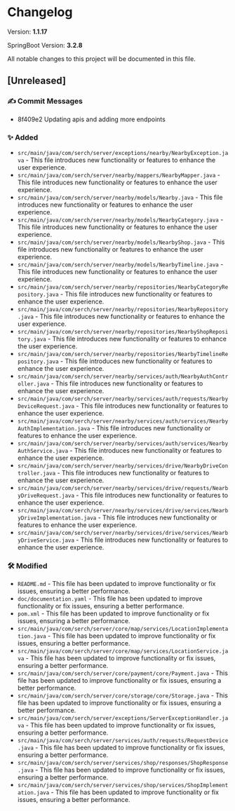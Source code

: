 # Changelog

Version: **1.1.17**

SpringBoot Version: **3.2.8**

All notable changes to this project will be documented in this file.

## [Unreleased]

### ✍️ Commit Messages

* 8f409e2 Updating apis and adding more endpoints

### ✨ Added

* `src/main/java/com/serch/server/exceptions/nearby/NearbyException.java` - This file introduces new functionality or features to enhance the user experience.
* `src/main/java/com/serch/server/nearby/mappers/NearbyMapper.java` - This file introduces new functionality or features to enhance the user experience.
* `src/main/java/com/serch/server/nearby/models/Nearby.java` - This file introduces new functionality or features to enhance the user experience.
* `src/main/java/com/serch/server/nearby/models/NearbyCategory.java` - This file introduces new functionality or features to enhance the user experience.
* `src/main/java/com/serch/server/nearby/models/NearbyShop.java` - This file introduces new functionality or features to enhance the user experience.
* `src/main/java/com/serch/server/nearby/models/NearbyTimeline.java` - This file introduces new functionality or features to enhance the user experience.
* `src/main/java/com/serch/server/nearby/repositories/NearbyCategoryRepository.java` - This file introduces new functionality or features to enhance the user experience.
* `src/main/java/com/serch/server/nearby/repositories/NearbyRepository.java` - This file introduces new functionality or features to enhance the user experience.
* `src/main/java/com/serch/server/nearby/repositories/NearbyShopRepository.java` - This file introduces new functionality or features to enhance the user experience.
* `src/main/java/com/serch/server/nearby/repositories/NearbyTimelineRepository.java` - This file introduces new functionality or features to enhance the user experience.
* `src/main/java/com/serch/server/nearby/services/auth/NearbyAuthController.java` - This file introduces new functionality or features to enhance the user experience.
* `src/main/java/com/serch/server/nearby/services/auth/requests/NearbyDeviceRequest.java` - This file introduces new functionality or features to enhance the user experience.
* `src/main/java/com/serch/server/nearby/services/auth/services/NearbyAuthImplementation.java` - This file introduces new functionality or features to enhance the user experience.
* `src/main/java/com/serch/server/nearby/services/auth/services/NearbyAuthService.java` - This file introduces new functionality or features to enhance the user experience.
* `src/main/java/com/serch/server/nearby/services/drive/NearbyDriveController.java` - This file introduces new functionality or features to enhance the user experience.
* `src/main/java/com/serch/server/nearby/services/drive/requests/NearbyDriveRequest.java` - This file introduces new functionality or features to enhance the user experience.
* `src/main/java/com/serch/server/nearby/services/drive/services/NearbyDriveImplementation.java` - This file introduces new functionality or features to enhance the user experience.
* `src/main/java/com/serch/server/nearby/services/drive/services/NearbyDriveService.java` - This file introduces new functionality or features to enhance the user experience.

### 🛠️ Modified

* `README.md` - This file has been updated to improve functionality or fix issues, ensuring a better performance.
* `doc/documentation.yaml` - This file has been updated to improve functionality or fix issues, ensuring a better performance.
* `pom.xml` - This file has been updated to improve functionality or fix issues, ensuring a better performance.
* `src/main/java/com/serch/server/core/map/services/LocationImplementation.java` - This file has been updated to improve functionality or fix issues, ensuring a better performance.
* `src/main/java/com/serch/server/core/map/services/LocationService.java` - This file has been updated to improve functionality or fix issues, ensuring a better performance.
* `src/main/java/com/serch/server/core/payment/core/Payment.java` - This file has been updated to improve functionality or fix issues, ensuring a better performance.
* `src/main/java/com/serch/server/core/storage/core/Storage.java` - This file has been updated to improve functionality or fix issues, ensuring a better performance.
* `src/main/java/com/serch/server/exceptions/ServerExceptionHandler.java` - This file has been updated to improve functionality or fix issues, ensuring a better performance.
* `src/main/java/com/serch/server/services/auth/requests/RequestDevice.java` - This file has been updated to improve functionality or fix issues, ensuring a better performance.
* `src/main/java/com/serch/server/services/shop/responses/ShopResponse.java` - This file has been updated to improve functionality or fix issues, ensuring a better performance.
* `src/main/java/com/serch/server/services/shop/services/ShopImplementation.java` - This file has been updated to improve functionality or fix issues, ensuring a better performance.

